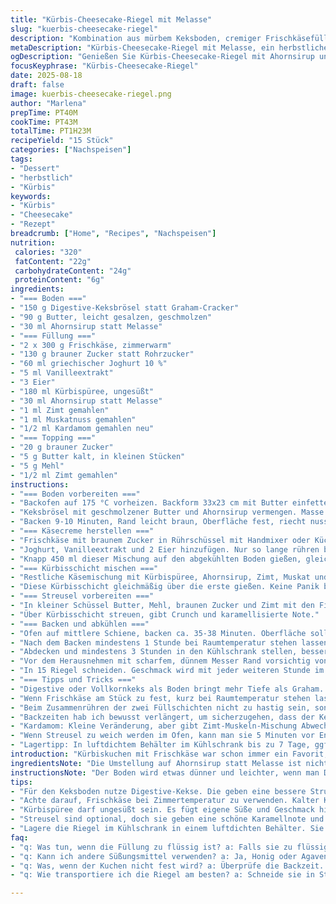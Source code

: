 ```yaml
---
title: "Kürbis-Cheesecake-Riegel mit Melasse"
slug: "kuerbis-cheesecake-riegel"
description: "Kombination aus mürbem Keksboden, cremiger Frischkäsefüllung und gewürztem Kürbispüree. Leicht modifizierte Zutaten und Mengen für intensiveren Geschmack. Gebacken bei etwas niedrigen Temperaturen für bessere Textur. Ideal für kühle Herbsttage. Einfach schnittbar, gut lagerbar im Kühlschrank. Eingeführte Zimtstreusel als Überraschungstextur. Melasse durch Ahornsirup ersetzt, sorgen für subtile Süße mit besonderem Aroma. Hauch von Kardamom verleiht dem Gewürzmix Raffinesse."
metaDescription: "Kürbis-Cheesecake-Riegel mit Melasse, ein herbstliches Dessert, das cremige Füllung und köstlichen Keksboden vereint"
ogDescription: "Genießen Sie Kürbis-Cheesecake-Riegel mit Ahornsirup und Zimtstreuseln. Perfekt für kühle Herbsttage!"
focusKeyphrase: "Kürbis-Cheesecake-Riegel"
date: 2025-08-18
draft: false
image: kuerbis-cheesecake-riegel.png
author: "Marlena"
prepTime: PT40M
cookTime: PT43M
totalTime: PT1H23M
recipeYield: "15 Stück"
categories: ["Nachspeisen"]
tags:
- "Dessert"
- "herbstlich"
- "Kürbis"
keywords:
- "Kürbis"
- "Cheesecake"
- "Rezept"
breadcrumb: ["Home", "Recipes", "Nachspeisen"]
nutrition: 
 calories: "320"
 fatContent: "22g"
 carbohydrateContent: "24g"
 proteinContent: "6g"
ingredients:
- "=== Boden ==="
- "150 g Digestive-Keksbrösel statt Graham-Cracker"
- "90 g Butter, leicht gesalzen, geschmolzen"
- "30 ml Ahornsirup statt Melasse"
- "=== Füllung ==="
- "2 x 300 g Frischkäse, zimmerwarm"
- "130 g brauner Zucker statt Rohrzucker"
- "60 ml griechischer Joghurt 10 %"
- "5 ml Vanilleextrakt"
- "3 Eier"
- "180 ml Kürbispüree, ungesüßt"
- "30 ml Ahornsirup statt Melasse"
- "1 ml Zimt gemahlen"
- "1 ml Muskatnuss gemahlen"
- "1/2 ml Kardamom gemahlen neu"
- "=== Topping ==="
- "20 g brauner Zucker"
- "5 g Butter kalt, in kleinen Stücken"
- "5 g Mehl"
- "1/2 ml Zimt gemahlen"
instructions:
- "=== Boden vorbereiten ==="
- "Backofen auf 175 °C vorheizen. Backform 33x23 cm mit Butter einfetten. Backpapier so auslegen, dass es an zwei Seiten übersteht, erleichtert späteres Herausheben."
- "Keksbrösel mit geschmolzener Butter und Ahornsirup vermengen. Masse muss fein, aber nicht matschig sein; klumpen vermeiden. In Form gleichmäßig fest andrücken – benutze den Boden eines Glases zur Verdichtung, besonders die Ecken nicht vergessen!"
- "Backen 9-10 Minuten, Rand leicht braun, Oberfläche fest, riecht nussig. Abkühlen lassen, Temperatur auf 160 °C reduzieren."
- "=== Käsecreme herstellen ==="
- "Frischkäse mit braunem Zucker in Rührschüssel mit Handmixer oder Küchenmaschine cremig schlagen. Wichtig: nicht zu lange, sonst zu viel Luft rein, das führt später zu Rissen beim Backen."
- "Joghurt, Vanilleextrakt und 2 Eier hinzufügen. Nur so lange rühren bis homogen, ansonsten Gefahr, dass Masse zu flüssig wird."
- "Knapp 450 ml dieser Mischung auf den abgekühlten Boden gießen, gleichmäßig verteilen. Dabei geht’s nicht um perfekte Glätte, leichte Unebenheiten verschwinden im Ofen."
- "=== Kürbisschicht mischen ==="
- "Restliche Käsemischung mit Kürbispüree, Ahornsirup, Zimt, Muskat und Kardamom vermengen. Drittes Ei dazugeben und vorsichtig unterheben. Nicht zu viel rühren, sonst vermischen sich Schichten komplett."
- "Diese Kürbisschicht gleichmäßig über die erste gießen. Keine Panik bei leichtem Vermischen, gehört zum Charakter."
- "=== Streusel vorbereiten ==="
- "In kleiner Schüssel Butter, Mehl, braunen Zucker und Zimt mit den Fingerspitzen zu krümeliger Textur verarbeiten. Etwas auseinanderzupfen, nicht zu fein."
- "Über Kürbisschicht streuen, gibt Crunch und karamellisierte Note."
- "=== Backen und abkühlen ==="
- "Ofen auf mittlere Schiene, backen ca. 35-38 Minuten. Oberfläche sollte fest sein, leicht nachgeben, wenn vorsichtig gedrückt. Kein starkes Wackeln in der Mitte mehr. Sollten kleine Risse entstehen, kein Problem – besser als zu kurz."
- "Nach dem Backen mindestens 1 Stunde bei Raumtemperatur stehen lassen. Duft von Gewürzen und karamellisierter Kruste wird intensiver."
- "Abdecken und mindestens 3 Stunden in den Kühlschrank stellen, besser über Nacht. Kühlschrankzeit ist entscheidend für schnittfeste Konsistenz."
- "Vor dem Herausnehmen mit scharfem, dünnem Messer Rand vorsichtig von Form lösen. Einfach an den überstehenden Pergamentpapier-Enden hochziehen."
- "In 15 Riegel schneiden. Geschmack wird mit jeder weiteren Stunde im Kühlschrank besser, ideal durchgezogen."
- "=== Tipps und Tricks ==="
- "Digestive oder Vollkornkeks als Boden bringt mehr Tiefe als Graham. Ahornsirup ersetzt Melasse – milder, trotzdem aromatisch. Wer Melasse mag, kann Hälfte ersetzen."
- "Wenn Frischkäse am Stück zu fest, kurz bei Raumtemperatur stehen lassen. Zu kalter Frischkäse gibt Klümpchen."
- "Beim Zusammenrühren der zwei Füllschichten nicht zu hastig sein, sonst verschwimmt der zweischichtige Effekt."
- "Backzeiten hab ich bewusst verlängert, um sicherzugehen, dass der Kern stabil wird; lieber etwas länger als zu kurz, sonst fällt alles zusammen."
- "Kardamom: Kleine Veränderung, aber gibt Zimt-Muskeln-Mischung Abwechslung, frisch und interessant."
- "Wenn Streusel zu weich werden im Ofen, kann man sie 5 Minuten vor Ende abdecken mit Alufolie – schützt vor Verbrennen."
- "Lagertipp: In luftdichtem Behälter im Kühlschrank bis zu 7 Tage, ggf. einzelnen Riegel luftdicht einpacken gegen Austrocknen."
introduction: "Kürbiskuchen mit Frischkäse war schon immer ein Favorit, doch meine Versuche mit klassischer Melasse und Graham-Cracker-Boden führten oft zu zu süßem Geschmack und zu weicher Textur. Die heutige Version experimentiert mit Ahornsirup statt Melasse, um die Süße milder zu gestalten und gleichzeitig das Aroma zu bewahren. Vollkornkekse ersetzen die oft schwer erhältlichen Graham-Cracker, was mehr Tiefe bringt. Unterstrichen wird das Ganze durch einen Hauch Kardamom im Gewürz-Mix, der überraschend gut passt. Wichtig: die Backzeit etwas länger, dafür niedrigere Temperatur, so verläuft das Backen gleichmäßiger, ohne dass Risse explosionsartig auftreten. Und Streusel obendrauf, hab ich erst vor Kurzem versucht – erhöhte Textur, auch optisch attraktiv. Im Ganzen unkomplizierter als erwartet, wenn man die einzelnen Schritte beachtet. Fester Boden, cremige Füllung, kein Durchweichen, sondern charaktervolle Schichten, die Man(n) gern anschneidet – ein Herbsttraum, ehrlich gesagt."
ingredientsNote: "Die Umstellung auf Ahornsirup statt Melasse ist nicht nur Geschmackssache, sondern auch besser für die natürliche Süße ohne Bitterstoffe. Digestive-Kekse sind oft die bessere Alternative zu Graham, bringen mehr Körnung und vertragen die Butter gut. Butter leicht gesalzen statt ungesalzen? Passt wunderbar, da Käsekuchen sonst zu flach schmeckt. Der Joghurt sorgt trotz der Cremigkeit für Kompaktheit; verwenden Sie griechischen Joghurt mit mindestens 10 % Fettanteil, sonst wird es breiig. Wichtig: Frischkäse muss Zimmertemperatur haben, damit die Masse keine Klumpen bildet. Kardamom und Zimt in kleinen Dosierungen, sonst überlagern sie den Kürbis. Streusel ergänzen die Konsistenz und verhindern, dass die Oberfläche beim Backen zu glatt wird. Ohne Streusel neigt die Decke zum Schrumpfen und zeigt Risse schneller. Eier nach Größe, mittlere Größe gibt ideale Bindung. Man kann Frischkäse teilweise durch Mascarpone ersetzen für extra Cremigkeit, aber dann weniger Yogurt verwenden."
instructionsNote: "Der Boden wird etwas dünner und leichter, wenn man Digestive statt Graham nutzt, deshalb weniger Butter notwendig, etwa 90 g statt 75 g – das verhindert Fettpölsterchen am Rand. Wichtig beim Einpressen: nicht zu fest pressen, sonst später zu hart. Nach 9-10 Minuten Backzeit kontrollieren, leichte Bräunung reicht, sonst bitter. Temperatureinstellung runter zu 160 °C nach Backen des Bodens, das sorgt für schonendes Garen der Füllungen. Die Frischkäsemischung darf nicht zu lange gerührt werden, maximal homogen, das bewahrt die Textur. Ansonsten Luftblasen, die auffallen und optisch unschön sind. Beim Ei hinzufügen die Reihenfolge beachten, zuerst nur 2 Eier für Grundfüllung, Rest mit Kürbis mischen, so bleiben Schichten getrennt. Die Kürbismasse vorsichtig unterheben, damit der Kontrast erhalten bleibt. Streusel zuletzt drauf, sie geben eine herrliche Karamellnote im Ofen. Backzeit ist etwa 35-38 Minuten, geprüft mit leichtem Fingerdruck: wenn Mitte nicht mehr wabbelig, fertig. Nach Backen unbedingt mehrere Stunden kühl stellen, sonst zerläuft das Ganze beim Schneiden. Scharfes Messer hilft, ideal vor jeder Schnittbewegung Kurzwasserbad – verhindert Verklebung. Die Geduld zahlt sich aus, denn mit sofortigem Servieren ist der Kuchen viel instabiler und weniger aromatisch."
tips:
- "Für den Keksboden nutze Digestive-Kekse. Die geben eine bessere Struktur als Graham-Cracker. Bring die Brösel nicht zu fein, damit der Boden Knusprigkeit hat. Weniger Butter ist nötig, etwa 90 g. Das verhindert einen fettigen Rand."
- "Achte darauf, Frischkäse bei Zimmertemperatur zu verwenden. Kalter Käse führt zu Klumpen, die sich nicht gut vermischen lassen. Rühr die Füllung nicht zu lange, um Luftblasen zu vermeiden. Das beeinflusst die Konsistenz negativ. Ein feines Mousse ist das Ziel."
- "Kürbispüree darf ungesüßt sein. Es fügt eigene Süße und Geschmack hinzu. Wenn du Gewürze magst, experimentiere mit Muskat oder Ingwer. Sie harmonieren gut mit Kürbis. Auch die Menge an Zimt kann variiert werden für stärkeren Aroma."
- "Streusel sind optional, doch sie geben eine schöne Karamellnote und Textur dazu. Du kannst auch Nüsse oder Haferflocken für einen Crunch verwenden. Achte darauf, sie nicht zu feucht zu machen, sonst bilden sich Klumpen. Mehr ist manchmal weniger."
- "Lagere die Riegel im Kühlschrank in einem luftdichten Behälter. Sie bleiben bis zu einer Woche frisch. Alternativ, frische Scheiben auf ein Backblech geben und einfrieren. Einfach einen Riegel entnehmen, wenn Gelüste kommen. Praktisch für all die Herbstmomente."
faq:
- "q: Was tun, wenn die Füllung zu flüssig ist? a: Falls sie zu flüssig ist, könnte zu viel Joghurt drin sein. Reduziere die Menge beim nächsten Mal. Dafür hilft auch etwas mehr Käse, das bindet die Masse. Das Ergebnis ist cremiger und stabiler."
- "q: Kann ich andere Süßungsmittel verwenden? a: Ja, Honig oder Agavendicksaft könnten passen. Diese Süßungsmittel haben eigenen Geschmack. Allerdings, die Konsistenz ändert sich. Vielleicht wenig experimentieren, um die Balance zu finden."
- "q: Was, wenn der Kuchen nicht fest wird? a: Überprüfe die Backzeit. Manchmal dauert es länger, als gedacht. Ist zu kurz, kann die Füllung auseinanderfallen. Kühlzeit ist auch wichtig. Lass ihn mindestens drei Stunden im Kühlschrank stehen."
- "q: Wie transportiere ich die Riegel am besten? a: Schneide sie in Stücke und lege sie zwischen Backpapier. Mehrere Schichten übereinander können Druckstellen erzeugen. Wenn du sie während einer lokalen Veranstaltung mitnimmst, ist eine stabile Box hilfreich."

---
```


